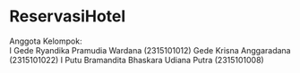 # ReservasiHotel

Anggota Kelompok:  
I Gede Ryandika Pramudia Wardana (2315101012) 
Gede Krisna Anggaradana (2315101022) 
I Putu Bramandita Bhaskara Udiana Putra (2315101008) 
